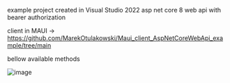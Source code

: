 example project created in Visual Studio 2022
asp net core 8 web api with bearer authorization

client in MAUI -> https://github.com/MarekOtulakowski/Maui_client_AspNetCoreWebApi_example/tree/main

bellow available methods

![image](https://github.com/user-attachments/assets/b81a238f-bdb9-4482-a324-8b1094d9b52c)

